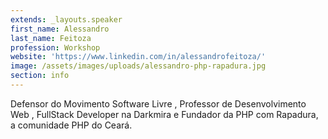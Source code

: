 ```yaml
---
extends: _layouts.speaker
first_name: Alessandro
last_name: Feitoza
profession: Workshop
website: 'https://www.linkedin.com/in/alessandrofeitoza/'
image: /assets/images/uploads/alessandro-php-rapadura.jpg
section: info
---
```

Defensor do Movimento Software Livre, Professor de Desenvolvimento Web, FullStack Developer na Darkmira e Fundador da PHP com Rapadura, a comunidade PHP do Ceará.
